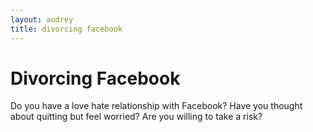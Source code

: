```yaml
---
layout: audrey
title: divorcing facebook
---
```


# Divorcing Facebook

Do you have a love hate relationship with Facebook? 
Have you thought about quitting but feel worried? 
Are you willing to take a risk? 

